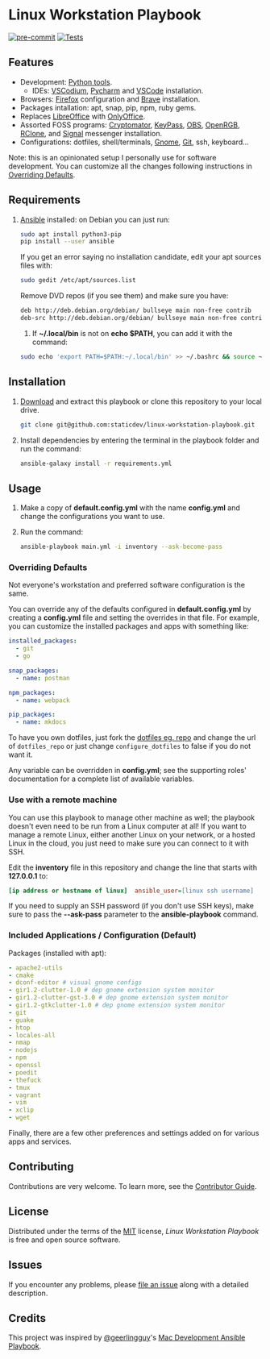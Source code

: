 # Linux Workstation Playbook

[![pre-commit](https://img.shields.io/badge/pre--commit-enabled-brightgreen?logo=pre-commit&logoColor=white)][pre-commit]
[![Tests](https://github.com/staticdev/linux-workstation-playbook/workflows/Tests/badge.svg)][tests]

[pre-commit]: https://github.com/pre-commit/pre-commit
[tests]: https://github.com/staticdev/linux-workstation-playbook/actions?workflow=Tests

## Features

- Development: [Python tools].
  - IDEs: [VSCodium], [Pycharm] and [VSCode] installation.
- Browsers: [Firefox] configuration and [Brave] installation.
- Packages intallation: apt, snap, pip, npm, ruby gems.
- Replaces [LibreOffice] with [OnlyOffice].
- Assorted FOSS programs: [Cryptomator], [KeyPass], [OBS], [OpenRGB], [RClone], and [Signal] messenger installation.
- Configurations: dotfiles, shell/terminals, [Gnome], [Git], ssh, keyboard...

Note: this is an opinionated setup I personally use for software development. You can customize all the changes following instructions in [Overriding Defaults](#overriding-defaults).

## Requirements

1. [Ansible] installed: on Debian you can just run:

   ```sh
   sudo apt install python3-pip
   pip install --user ansible
   ```

   If you get an error saying no installation candidate, edit your apt sources files with:

   ```sh
   sudo gedit /etc/apt/sources.list
   ```

   Remove DVD repos (if you see them) and make sure you have:

   ```sh
   deb http://deb.debian.org/debian/ bullseye main non-free contrib
   deb-src http://deb.debian.org/debian/ bullseye main non-free contrib
   ```

   1. If **~/.local/bin** is not on **echo \$PATH**, you can add it with the command:

   ```sh
   sudo echo 'export PATH=$PATH:~/.local/bin' >> ~/.bashrc && source ~/.bashrc
   ```

## Installation

1. [Download] and extract this playbook or clone this repository to your local drive.

   ```sh
   git clone git@github.com:staticdev/linux-workstation-playbook.git
   ```

1. Install dependencies by entering the terminal in the playbook folder and run the command:

   ```sh
   ansible-galaxy install -r requirements.yml
   ```

## Usage

1. Make a copy of **default.config.yml** with the name **config.yml** and change the configurations you want to use.
1. Run the command:

   ```sh
   ansible-playbook main.yml -i inventory --ask-become-pass
   ```

<a name="overriding-defaults">

### Overriding Defaults

</a>

Not everyone's workstation and preferred software configuration is the same.

You can override any of the defaults configured in **default.config.yml** by creating a **config.yml** file and setting the overrides in that file. For example, you can customize the installed packages and apps with something like:

```yaml
installed_packages:
  - git
  - go

snap_packages:
  - name: postman

npm_packages:
  - name: webpack

pip_packages:
  - name: mkdocs
```

To have you own dotfiles, just fork the [dotfiles eg. repo] and change the url of `dotfiles_repo` or just change `configure_dotfiles` to false if you do not want it.

Any variable can be overridden in **config.yml**; see the supporting roles' documentation for a complete list of available variables.

### Use with a remote machine

You can use this playbook to manage other machine as well; the playbook doesn't even need to be run from a Linux computer at all! If you want to manage a remote Linux, either another Linux on your network, or a hosted Linux in the cloud, you just need to make sure you can connect to it with SSH.

Edit the **inventory** file in this repository and change the line that starts with **127.0.0.1** to:

```ini
[ip address or hostname of linux]  ansible_user=[linux ssh username]
```

If you need to supply an SSH password (if you don't use SSH keys), make sure to pass the **--ask-pass** parameter to the **ansible-playbook** command.

### Included Applications / Configuration (Default)

Packages (installed with apt):

```yaml
- apache2-utils
- cmake
- dconf-editor # visual gnome configs
- gir1.2-clutter-1.0 # dep gnome extension system monitor
- gir1.2-clutter-gst-3.0 # dep gnome extension system monitor
- gir1.2-gtkclutter-1.0 # dep gnome extension system monitor
- git
- guake
- htop
- locales-all
- nmap
- nodejs
- npm
- openssl
- poedit
- thefuck
- tmux
- vagrant
- vim
- xclip
- wget
```

Finally, there are a few other preferences and settings added on for various apps and services.

## Contributing

Contributions are very welcome.
To learn more, see the [Contributor Guide].

## License

Distributed under the terms of the [MIT] license,
_Linux Workstation Playbook_ is free and open source software.

## Issues

If you encounter any problems,
please [file an issue] along with a detailed description.

## Credits

This project was inspired by [@geerlingguy]'s [Mac Development Ansible Playbook].

[@geerlingguy]: https://github.com/geerlingguy
[ansible]: https://docs.ansible.com/ansible/latest/installation_guide/intro_installation.html
[brave]: https://brave.com/
[contributor guide]: CONTRIBUTING.md
[cryptomator]: https://cryptomator.org/
[debian]: https://www.debian.org/
[dotfiles eg. repo]: https://github.com/staticdev/dotfiles-eg
[download]: https://github.com/staticdev/linux-workstation-playbook/archive/refs/heads/main.zip
[file an issue]: https://github.com/staticdev/linux-workstation-playbook/issues
[firefox]: https://www.mozilla.org/firefox/
[git]: https://git-scm.com/
[gnome]: https://www.gnome.org/
[libreoffice]: https://www.libreoffice.org/
[keypass]: https://keepass.info/
[mac development ansible playbook]: https://github.com/geerlingguy/mac-dev-playbook
[mit]: https://opensource.org/licenses/MIT
[obs]: https://obsproject.com/
[onlyoffice]: https://github.com/ONLYOFFICE/
[openrgb]: https://gitlab.com/CalcProgrammer1/OpenRGB
[pycharm]: https://www.jetbrains.com/pycharm/
[python tools]: https://github.com/staticdev/ansible-role-python-developer
[rclone]: https://rclone.org/
[signal]: https://signal.org
[vscode]: https://code.visualstudio.com/
[vscodium]: https://vscodium.com/

